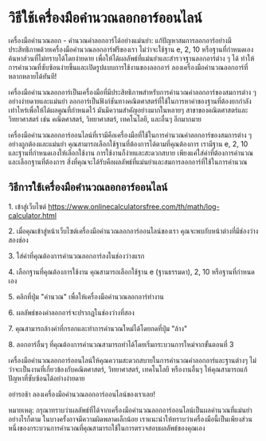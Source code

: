 วิธีใช้เครื่องมือคำนวณลอกอาร์ออนไลน์
====================================

เครื่องมือคำนวณลอก - คำนวณค่าลอกอาร์ได้อย่างแม่นยำ: แก้ปัญหาสมการลอกอาร์อย่างมีประสิทธิภาพด้วยเครื่องมือคำนวณลอกอาร์ฟรีของเรา ไม่ว่าจะใช้ฐาน e, 2, 10 หรือฐานที่กำหนดเอง ค้นหาส่วนที่ไม่ทราบได้โดยง่ายดาย เพื่อให้ได้ผลลัพธ์ที่แม่นยำและสำรวจฐานลอกอาร์ต่าง ๆ ได้ ทำให้การคำนวณที่ซับซ้อนง่ายขึ้นและเปิดรูปแบบการใช้งานของลอกอาร์ ลองเครื่องมือคำนวณลอกอาร์ที่หลากหลายได้ทันที!

เครื่องมือคำนวณลอกอาร์เป็นเครื่องมือที่มีประสิทธิภาพสำหรับการคำนวณค่าลอกอาร์ของสมการต่าง ๆ อย่างง่ายดายและแม่นยำ ลอกอาร์เป็นฟังก์ชันทางคณิตศาสตร์ที่ใช้ในการหาค่าของฐานที่ต้องยกกำลังเท่าไหร่เพื่อให้ได้ผลคูณที่กำหนดไว้ มันมีความสำคัญอย่างมากในหลายๆ สาขาของคณิตศาสตร์และวิทยาศาสตร์ เช่น คณิตศาสตร์, วิทยาศาสตร์, เทคโนโลยี, และอื่นๆ อีกมากมาย

เครื่องมือคำนวณลอกอาร์ออนไลน์ที่เรามีคือเครื่องมือที่ใช้ในการคำนวณค่าลอกอาร์ของสมการต่าง ๆ อย่างถูกต้องและแม่นยำ คุณสามารถเลือกใช้ฐานที่ต้องการได้ตามที่คุณต้องการ เรามีฐาน e, 2, 10 และฐานที่กำหนดเองให้เลือกใช้งาน การใช้งานก็ง่ายและสะดวกสบาย เพียงแค่ใส่ค่าที่ต้องการคำนวณและเลือกฐานที่ต้องการ สิ่งที่คุณจะได้รับคือผลลัพธ์ที่แม่นยำและสมการลอกอาร์ที่ใช้ในการคำนวณ

วิธีการใช้เครื่องมือคำนวณลอกอาร์ออนไลน์
---------------------------------------

1\. เข้าสู่เว็บไซต์ <https://www.onlinecalculatorsfree.com/th/math/log-calculator.html>

2\. เมื่อคุณเข้าสู่หน้าเว็บไซต์เครื่องมือคำนวณลอกอาร์ออนไลน์ของเรา คุณจะพบกับหน้าต่างที่มีช่องว่างสองช่อง

3\. ใส่ค่าที่คุณต้องการคำนวณลอกอาร์ลงในช่องว่างแรก

4\. เลือกฐานที่คุณต้องการใช้งาน คุณสามารถเลือกใช้ฐาน e (ฐานธรรมดา), 2, 10 หรือฐานที่กำหนดเอง

5\. คลิกที่ปุ่ม "คำนวณ" เพื่อให้เครื่องมือคำนวณลอกอาร์ทำงาน

6\. ผลลัพธ์ของค่าลอกอาร์จะปรากฏในช่องว่างที่สอง

7\. คุณสามารถล้างค่าที่กรอกและทำการคำนวณใหม่ได้โดยกดที่ปุ่ม "ล้าง"

8\. ลอกอาร์อื่นๆ ที่คุณต้องการคำนวณสามารถทำได้โดยเริ่มกระบวนการใหม่จากขั้นตอนที่ 3

เครื่องมือคำนวณลอกอาร์ออนไลน์ให้คุณความสะดวกสบายในการคำนวณค่าลอกอาร์และฐานต่างๆ ไม่ว่าจะเป็นงานที่เกี่ยวข้องกับคณิตศาสตร์, วิทยาศาสตร์, เทคโนโลยี หรืองานอื่นๆ ให้คุณสามารถแก้ปัญหาที่ซับซ้อนได้อย่างง่ายดาย

อย่ารอช้า ลองเครื่องมือคำนวณลอกอาร์ออนไลน์ของเราเลย!

หมายเหตุ: กรุณาทราบว่าผลลัพธ์ที่ได้จากเครื่องมือคำนวณลอกอาร์ออนไลน์เป็นผลคำนวณที่แม่นยำ อย่างไรก็ตาม ในบางครั้งอาจมีความผิดพลาดเล็กน้อย เราแนะนำให้ทราบว่าเครื่องมือนี้เป็นเพียงส่วนหนึ่งของกระบวนการคำนวณที่คุณสามารถใช้ในการตรวจสอบผลลัพธ์ของคุณเอง
